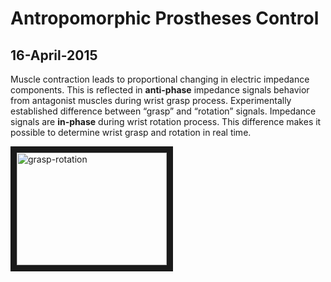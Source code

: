# Antropomorphic Prostheses Control

## 16-April-2015
Muscle contraction leads to proportional changing in electric impedance components. This is reflected in **anti-phase** impedance signals behavior from antagonist muscles during wrist grasp process. Experimentally established difference between “grasp” and “rotation” signals. Impedance signals are **in-phase** during wrist rotation process. This difference makes it possible to determine wrist grasp and rotation in real time.

<a href="http://www.youtube.com/watch?feature=player_embedded&v=HimNiC3RKaY
" target="_blank"><img src="http://img.youtube.com/vi/HimNiC3RKaY/0.jpg" 
alt="grasp-rotation" width="240" height="180" border="10" /></a>
